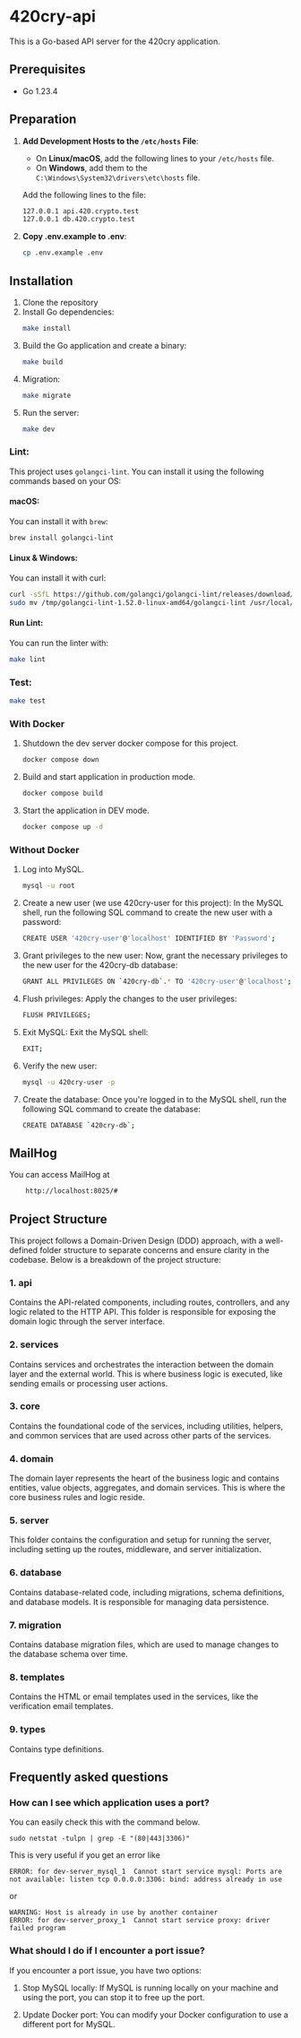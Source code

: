 # 420cry-api

This is a Go-based API server for the 420cry application.
## Prerequisites

- Go 1.23.4

## Preparation

1. **Add Development Hosts to the `/etc/hosts` File**:
    * On **Linux/macOS**, add the following lines to your `/etc/hosts` file.
    * On **Windows**, add them to the `C:\Windows\System32\drivers\etc\hosts` file.

    Add the following lines to the file:
    ```bash
    127.0.0.1 api.420.crypto.test
    127.0.0.1 db.420.crypto.test
    ```
2. **Copy .env.example to .env**:
    ```bash
    cp .env.example .env
    ```
## Installation

1. Clone the repository
2. Install Go dependencies:
    ```bash
    make install
    ```
3. Build the Go application and create a binary:
    ```bash
    make build
    ```
4. Migration:
    ```bash
    make migrate
    ```
5. Run the server:
    ```bash
    make dev
    ```
### Lint:

This project uses `golangci-lint`. You can install it using the following commands based on your OS:

#### macOS:
You can install it with `brew`:
```bash
brew install golangci-lint
```

#### Linux & Windows:
You can install it with curl:
```bash
curl -sSfL https://github.com/golangci/golangci-lint/releases/download/v1.52.0/golangci-lint-1.52.0-linux-amd64.tar.gz | tar -xz -C /tmp
sudo mv /tmp/golangci-lint-1.52.0-linux-amd64/golangci-lint /usr/local/bin/

```

#### Run Lint:
You can run the linter with:
```bash
make lint
```

### Test:
```bash
make test
```
### With Docker
1. Shutdown the dev server docker compose for this project.
    ```bash
    docker compose down
    ```

2. Build and start application in production mode.
    ```bash
    docker compose build
    ```

3. Start the application in DEV mode.
    ```bash
    docker compose up -d
   ```

### Without Docker
1. Log into MySQL.
    ```bash
    mysql -u root
    ```

2. Create a new user (we use 420cry-user for this project): In the MySQL shell, run the following SQL command to create the new user with a password:
    ```bash
    CREATE USER '420cry-user'@'localhost' IDENTIFIED BY 'Password';
    ```

3. Grant privileges to the new user: Now, grant the necessary privileges to the new user for the 420cry-db database:
    ```bash
    GRANT ALL PRIVILEGES ON `420cry-db`.* TO '420cry-user'@'localhost';
   ```

4. Flush privileges: Apply the changes to the user privileges:
    ```bash
    FLUSH PRIVILEGES;
   ```

5. Exit MySQL: Exit the MySQL shell:
    ```bash
    EXIT;
   ```

6. Verify the new user:
    ```bash
    mysql -u 420cry-user -p
   ```

7. Create the database: Once you're logged in to the MySQL shell, run the following SQL command to create the database:
    ```bash
   CREATE DATABASE `420cry-db`;
   ```

## MailHog
You can access MailHog at 
```bash
    http://localhost:8025/#
```

## Project Structure

This project follows a Domain-Driven Design (DDD) approach, with a well-defined folder structure to separate concerns and ensure clarity in the codebase. Below is a breakdown of the project structure:

### 1. **api**  
Contains the API-related components, including routes, controllers, and any logic related to the HTTP API. This folder is responsible for exposing the domain logic through the server interface.

### 2. **services**  
Contains services and orchestrates the interaction between the domain layer and the external world. This is where business logic is executed, like sending emails or processing user actions.

### 3. **core**  
Contains the foundational code of the services, including utilities, helpers, and common services that are used across other parts of the services.

### 4. **domain**  
The domain layer represents the heart of the business logic and contains entities, value objects, aggregates, and domain services. This is where the core business rules and logic reside.

### 5. **server**  
This folder contains the configuration and setup for running the server, including setting up the routes, middleware, and server initialization.

### 6. **database**  
Contains database-related code, including migrations, schema definitions, and database models. It is responsible for managing data persistence.

### 7. **migration**  
Contains database migration files, which are used to manage changes to the database schema over time.

### 8. **templates**  
Contains the HTML or email templates used in the services, like the verification email templates.

### 9. **types**  
Contains type definitions.

## Frequently asked questions
### How can I see which application uses a port?
You can easily check this with the command below.
```shell
sudo netstat -tulpn | grep -E "(80|443|3306)"
```

This is very useful if you get an error like
```
ERROR: for dev-server_mysql_1  Cannot start service mysql: Ports are not available: listen tcp 0.0.0.0:3306: bind: address already in use
```
or
```
WARNING: Host is already in use by another container
ERROR: for dev-server_proxy_1  Cannot start service proxy: driver failed program
```

### What should I do if I encounter a port issue?
If you encounter a port issue, you have two options:

1. Stop MySQL locally: If MySQL is running locally on your machine and using the port, you can stop it to free up the port.

2. Update Docker port: You can modify your Docker configuration to use a different port for MySQL.